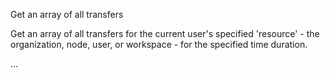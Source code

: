 Get an array of all transfers  

Get an array of all transfers for the current user's specified 'resource' - the organization, node, user, or workspace - for the specified time duration.

...
